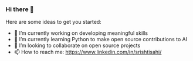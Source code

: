 ### Hi there 👋


Here are some ideas to get you started:
- 🔭 I’m currently working on developing meaningful skills
- 🌱 I’m currently learning Python to make open source contributions to AI
- 👯 I’m looking to collaborate on open source projects
- 📫 How to reach me: https://www.linkedin.com/in/srishtisahi/
